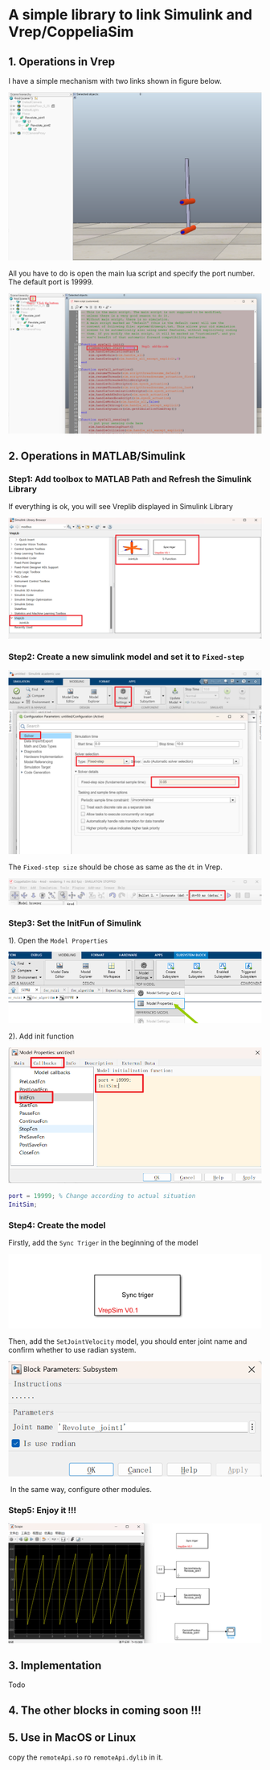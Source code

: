 # A simple library to link Simulink and Vrep/CoppeliaSim

## 1.  Operations in Vrep

I have a simple mechanism with two links shown in figure below. 

![image-20230118171043318](docs/images/image-20230118171043318-16740330473672.png)

All you have to do is open the main lua script and specify the port number. The default port is 19999.

![image-20230118171714383](docs/images/image-20230118171714383.png)

## 2. Operations in MATLAB/Simulink

### Step1: Add toolbox to MATLAB Path and Refresh the Simulink Library

If everything is ok, you will see Vreplib displayed in Simulink Library

![image-20230118172511603](docs/images/image-20230118172511603.png)

### Step2: Create a new simulink model and set it to `Fixed-step`

![image-20230118172154710](docs/images/image-20230118172154710.png)

The `Fixed-step size` should be chose as same as the `dt` in Vrep.

![image-20230118172259049](docs/images/image-20230118172259049.png)

### Step3: Set the InitFun of Simulink

1). Open the `Model Properties `

![image-20230118172759234](docs/images/image-20230118172759234.png)

2).  Add init function

![image-20230118172957670](docs/images/image-20230118172957670.png)

```matlab
port = 19999; % Change according to actual situation
InitSim;
```

### Step4: Create the model

Firstly, add the `Sync Triger` in the beginning of the model

![image-20230118174623706](docs/images/image-20230118174623706.png)

Then, add the `SetJointVelocity` model, you should enter joint name and confirm whether to use radian system.

![image-20230118174843123](docs/images/image-20230118174843123.png)

​	In the same way, configure other modules.

### Step5: Enjoy it !!!

![image-20230118175144887](docs/images/image-20230118175144887.png)

## 3. Implementation

Todo

## 4. The other blocks in coming soon !!!

## 5. Use in MacOS or Linux

copy the `remoteApi.so` ro `remoteApi.dylib` in it.

